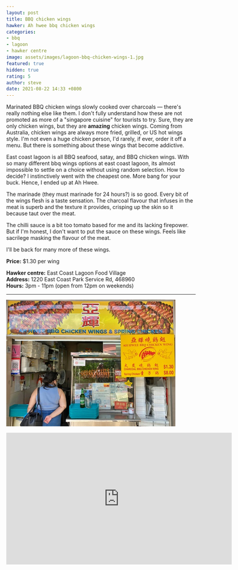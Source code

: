 ```yaml
---
layout: post
title: BBQ chicken wings
hawker: Ah hwee bbq chicken wings
categories:
- bbq
- lagoon
- hawker centre
image: assets/images/lagoon-bbq-chicken-wings-1.jpg
featured: true
hidden: true
rating: 5
author: steve
date: 2021-08-22 14:33 +0800
---
```

Marinated BBQ chicken wings slowly cooked over charcoals — there's really nothing else like them. I don't fully understand how these are not promoted as more of a "singapore cuisine" for tourists to try. Sure, they are only chicken wings, but they are **amazing** chicken wings. Coming from Australia, chicken wings are always more fried, grilled, or US hot wings style. I'm not even a huge chicken person, I'd rarely, if ever, order it off a menu. But there is something about these wings that become addictive.

East coast lagoon is all BBQ seafood, satay, and BBQ chicken wings. With so many different bbq wings options at east coast lagoon, its almost impossible to settle on a choice without using random selection. How to decide? I instinctively went with the cheapest one. More bang for your buck. Hence, I ended up at Ah Hwee.

The marinade (they must marinade for 24 hours?) is so good. Every bit of the wings flesh is a taste sensation. The charcoal flavour that infuses in the meat is superb and the texture it provides, crisping up the skin so it because taut over the meat.

The chilli sauce is a bit too tomato based for me and its lacking firepower. But if I'm honest, I don't want to put the sauce on these wings. Feels like sacrilege masking the flavour of the meat.

I'll be back for many more of these wings.

**Price:** $1.30 per wing

**Hawker centre:** East Coast Lagoon Food Village  
**Address:** 1220 East Coast Park Service Rd, 468960  
**Hours:** 3pm - 11pm (open from 12pm on weekends)  

***  

![Ah hwee bbq chicken wings](/assets/images/lagoon-bbq-chicken-wings-2.jpg "Ah hwee bbq chicken wings")

<iframe src="https://www.google.com/maps/embed?pb=!1m18!1m12!1m3!1d3988.78049912728!2d103.93275511475396!3d1.3068680990468287!2m3!1f0!2f0!3f0!3m2!1i1024!2i768!4f13.1!3m3!1m2!1s0x31da18764013f43b%3A0x6cfef20f595a57b0!2sEast%20Coast%20Lagoon%20Food%20Village!5e0!3m2!1sen!2ssg!4v1567135621194!5m2!1sen!2ssg" width="600" height="350" frameborder="0" style="border:0;" allowfullscreen=""></iframe>
